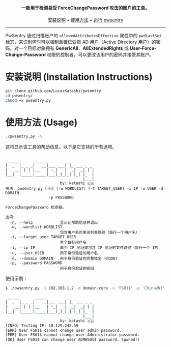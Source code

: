 <h4 align="center">一款用于检测易受 ForceChangePassword 攻击的账户的工具。</h4>

<p align="center">
  <a href="#installation-instructions">安装说明</a> •
  <a href="#usage">使用方法</a> •
  <a href="#running-pwsentry">运行 pwsentry</a>
</p>

---

PwSentry 通过扫描账户的 `allowedAttributesEffective` 属性中的 `pwdLastSet` 标志，来识别何时可以强制重置已受损 AD 用户（Active Directory 用户）的密码。对一个目标对象拥有 **GenericAll**、**AllExtendedRights** 或 **User-Force-Change-Password** 权限的控制者，可以更改该用户的密码并接管其账户。

# 安装说明 (Installation Instructions)
```sh
git clone github.com/LucasKatashi/pwsentry
cd pwsentry/
chmod +x pwsentry.py
```

# 使用方法 (Usage)
```sh
./pwsentry.py -h
```

这将显示该工具的帮助信息。以下是它支持的所有选项。
```

 _____       _____         _
|  _  |_ _ _|   __|___ ___| |_ ___ _ _
|   __| | | |__   | -_|   |  _|  _| | |
|__|  |_____|_____|___|_|_|_| |_| |_  |
                                  |___|
                        by: katashi 🇨🇳
用法: pwsentry.py [-h] [-w WORDLIST] [-t TARGET_USER] -i IP -u USER -d DOMAIN
                   -p PASSWORD

ForceChangePassword 检查器。

选项:
  -h, --help            显示此帮助信息并退出
  -w, --wordlist WORDLIST
                        包含用户名的单词列表路径（每行一个用户名）
  -t, --target_user TARGET_USER
                        单个目标用户名
  -i, --ip IP           单个 IP 地址或包含 IP 地址的文件路径（每行一个 IP）
  -u, --user USER       用于身份验证的用户名
  -d, --domain DOMAIN   用于身份验证的完整域名 (FQDN)
  -p, --password PASSWORD
                        用于身份验证的密码
```

使用示例：
```bash
$ ./pwsentry.py -i 192.168.1.2 -d domain.corp -u 'FS01$' -p 'China@N1' -w usernames.txt

 _____       _____         _
|  _  |_ _ _|   __|___ ___| |_ ___ _ _
|   __| | | |__   | -_|   |  _|  _| | |
|__|  |_____|_____|___|_|_|_| |_| |_  |
                                  |___|
                        by: katashi 🇨🇳
[INFO] Testing IP: 10.129.242.59
[ERR] User FS01$ cannot change user admin password.
[ERR] User FS01$ cannot change user Administrator password.
[OK] User FS01$ can change user ADMWS01$ password. (pwned!)
```

